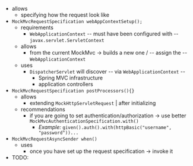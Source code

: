 * allows
  * specifying how the request look like
* `MockMvcRequestSpecification webAppContextSetup();`
  * requirements
    * `WebApplicationContext` -- must have been configured with -- `javax.servlet.ServletContext` 
  * allows
    * from the current MockMvc -> builds a new one / -- assign the -- `WebApplicationContext`
  * uses
    * `DispatcherServlet` will discover -- via `WebApplicationContext` --
      * Spring MVC infrastructure
      * application controllers
* `MockMvcRequestSpecification postProcessors(){}`
  * allows
    * extending `MockHttpServletRequest` | after initializing
  * recommendations
    * if you are going to set authentication/authorization -> use better `MockMvcAuthenticationSpecification.with()`
      * _Example:_ `given().auth().with(httpBasic("username", "password"))...`
* `MockMvcRequestAsyncSender when()`
  * uses
    * once you have set up the request specification -> invoke it
* TODO: